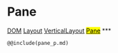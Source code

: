 # Pane
<span class="inheritance">
<a href="#Documentation/core/dom">DOM</a>
<a class="inheritance" href="#Documentation/elements/layout/layout">Layout</a>
<a class="inheritance" href="#Documentation/elements/layout/verticallayout">VerticalLayout</a>
<a class="inheritance" href="#Documentation/elements/pane/pane"><mark>Pane</mark></a>
</span>
***

```div-parameter
@@include(pane_p.md)
```